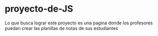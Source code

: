 # proyecto-de-JS
Lo que busca lograr este proyecto es una pagina donde los profesores puedan crear las planillas de notas de sus estudiantes
